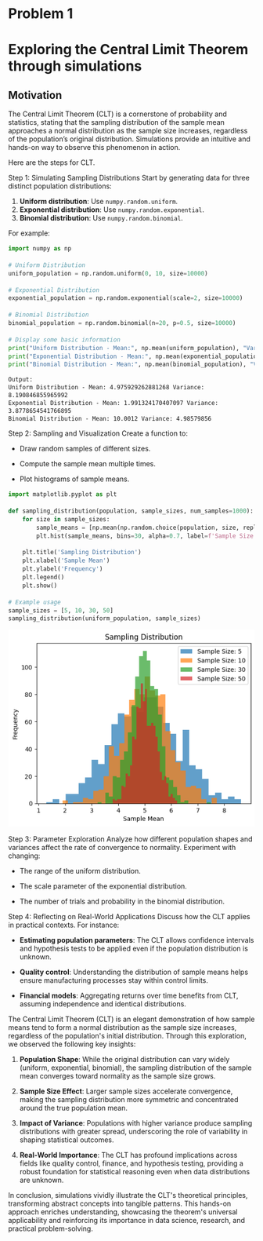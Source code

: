 # Problem 1

# Exploring the Central Limit Theorem through simulations

## Motivation
The Central Limit Theorem (CLT) is a cornerstone of probability and statistics, stating that the sampling distribution of the sample mean approaches a normal distribution as the sample size increases, regardless of the population’s original distribution. Simulations provide an intuitive and hands-on way to observe this phenomenon in action.


Here are the steps for CLT.

Step 1: Simulating Sampling Distributions
Start by generating data for three distinct population distributions:  
1. **Uniform distribution**: Use `numpy.random.uniform`.  
2. **Exponential distribution**: Use `numpy.random.exponential`.  
3. **Binomial distribution**: Use `numpy.random.binomial`.  


For example:
```python
import numpy as np

# Uniform Distribution
uniform_population = np.random.uniform(0, 10, size=10000)

# Exponential Distribution
exponential_population = np.random.exponential(scale=2, size=10000)

# Binomial Distribution
binomial_population = np.random.binomial(n=20, p=0.5, size=10000)

# Display some basic information
print("Uniform Distribution - Mean:", np.mean(uniform_population), "Variance:", np.var(uniform_population))
print("Exponential Distribution - Mean:", np.mean(exponential_population), "Variance:", np.var(exponential_population))
print("Binomial Distribution - Mean:", np.mean(binomial_population), "Variance:", np.var(binomial_population))
```

```
Output:
Uniform Distribution - Mean: 4.975929262881268 Variance: 8.190846855965992
Exponential Distribution - Mean: 1.991324170407097 Variance: 3.8778654541766895
Binomial Distribution - Mean: 10.0012 Variance: 4.98579856
```

Step 2: Sampling and Visualization
Create a function to:  

- Draw random samples of different sizes.  

- Compute the sample mean multiple times.  

- Plot histograms of sample means.

```python
import matplotlib.pyplot as plt

def sampling_distribution(population, sample_sizes, num_samples=1000):
    for size in sample_sizes:
        sample_means = [np.mean(np.random.choice(population, size, replace=False)) for _ in range(num_samples)]
        plt.hist(sample_means, bins=30, alpha=0.7, label=f'Sample Size: {size}')
    
    plt.title('Sampling Distribution')
    plt.xlabel('Sample Mean')
    plt.ylabel('Frequency')
    plt.legend()
    plt.show()

# Example usage
sample_sizes = [5, 10, 30, 50]
sampling_distribution(uniform_population, sample_sizes)
```
![alt text](image.png)

Step 3: Parameter Exploration
Analyze how different population shapes and variances affect the rate of convergence to normality. Experiment with changing:  

- The range of the uniform distribution.  

- The scale parameter of the exponential distribution.  

- The number of trials and probability in the binomial distribution.

Step 4: Reflecting on Real-World Applications
Discuss how the CLT applies in practical contexts. For instance:  

- **Estimating population parameters**: The CLT allows confidence intervals and hypothesis tests to be applied even if the population distribution is unknown.  

- **Quality control**: Understanding the distribution of sample means helps   ensure manufacturing processes stay within control limits.  

- **Financial models**: Aggregating returns over time benefits from CLT, assuming independence and identical distributions.  



The Central Limit Theorem (CLT) is an elegant demonstration of how sample means tend to form a normal distribution as the sample size increases, regardless of the population's initial distribution. Through this exploration, we observed the following key insights:

1. **Population Shape**: While the original distribution can vary widely (uniform, exponential, binomial), the sampling distribution of the sample mean converges toward normality as the sample size grows.
   
2. **Sample Size Effect**: Larger sample sizes accelerate convergence, making the sampling distribution more symmetric and concentrated around the true population mean.

3. **Impact of Variance**: Populations with higher variance produce sampling distributions with greater spread, underscoring the role of variability in shaping statistical outcomes.

4. **Real-World Importance**: The CLT has profound implications across fields like quality control, finance, and hypothesis testing, providing a robust foundation for statistical reasoning even when data distributions are unknown.

In conclusion, simulations vividly illustrate the CLT's theoretical principles, transforming abstract concepts into tangible patterns. This hands-on approach enriches understanding, showcasing the theorem's universal applicability and reinforcing its importance in data science, research, and practical problem-solving. 
